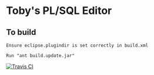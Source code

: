 # Toby's PL/SQL Editor

## To build

    Ensure eclipse.plugindir is set correctly in build.xml

    Run "ant build.update.jar"

[![Travis CI](https://travis-ci.org/daktak/plsqleditor.svg?branch=master)](https://travis-ci.org/daktak/plsqleditor)
